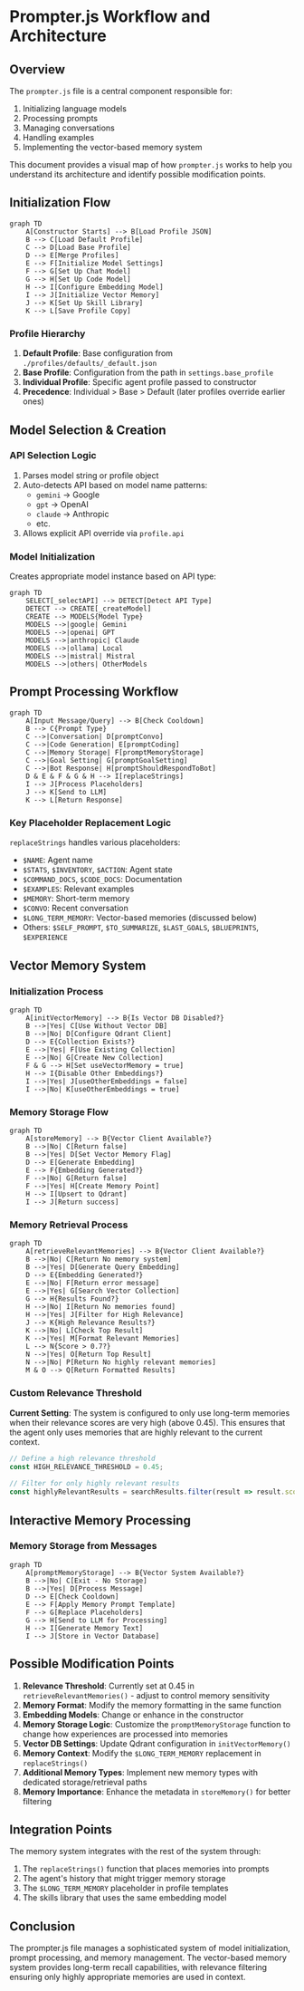 # Prompter.js Workflow and Architecture

## Overview

The `prompter.js` file is a central component responsible for:
1. Initializing language models
2. Processing prompts
3. Managing conversations
4. Handling examples
5. Implementing the vector-based memory system

This document provides a visual map of how `prompter.js` works to help you understand its architecture and identify possible modification points.

## Initialization Flow

```mermaid
graph TD
    A[Constructor Starts] --> B[Load Profile JSON]
    B --> C[Load Default Profile]
    C --> D[Load Base Profile]
    D --> E[Merge Profiles]
    E --> F[Initialize Model Settings]
    F --> G[Set Up Chat Model]
    G --> H[Set Up Code Model]
    H --> I[Configure Embedding Model]
    I --> J[Initialize Vector Memory]
    J --> K[Set Up Skill Library]
    K --> L[Save Profile Copy]
```

### Profile Hierarchy
1. **Default Profile**: Base configuration from `./profiles/defaults/_default.json`
2. **Base Profile**: Configuration from the path in `settings.base_profile`
3. **Individual Profile**: Specific agent profile passed to constructor
4. **Precedence**: Individual > Base > Default (later profiles override earlier ones)

## Model Selection & Creation

### API Selection Logic
1. Parses model string or profile object
2. Auto-detects API based on model name patterns:
   - `gemini` → Google
   - `gpt` → OpenAI
   - `claude` → Anthropic
   - etc.
3. Allows explicit API override via `profile.api`

### Model Initialization
Creates appropriate model instance based on API type:
```mermaid
graph TD
    SELECT[_selectAPI] --> DETECT[Detect API Type]
    DETECT --> CREATE[_createModel]
    CREATE --> MODELS{Model Type}
    MODELS -->|google| Gemini
    MODELS -->|openai| GPT
    MODELS -->|anthropic| Claude
    MODELS -->|ollama| Local
    MODELS -->|mistral| Mistral
    MODELS -->|others| OtherModels
```

## Prompt Processing Workflow

```mermaid
graph TD
    A[Input Message/Query] --> B[Check Cooldown]
    B --> C{Prompt Type}
    C -->|Conversation| D[promptConvo]
    C -->|Code Generation| E[promptCoding]
    C -->|Memory Storage| F[promptMemoryStorage]
    C -->|Goal Setting| G[promptGoalSetting]
    C -->|Bot Response| H[promptShouldRespondToBot]
    D & E & F & G & H --> I[replaceStrings]
    I --> J[Process Placeholders]
    J --> K[Send to LLM]
    K --> L[Return Response]
```

### Key Placeholder Replacement Logic
`replaceStrings` handles various placeholders:
- `$NAME`: Agent name
- `$STATS`, `$INVENTORY`, `$ACTION`: Agent state
- `$COMMAND_DOCS`, `$CODE_DOCS`: Documentation
- `$EXAMPLES`: Relevant examples
- `$MEMORY`: Short-term memory
- `$CONVO`: Recent conversation
- `$LONG_TERM_MEMORY`: Vector-based memories (discussed below)
- Others: `$SELF_PROMPT`, `$TO_SUMMARIZE`, `$LAST_GOALS`, `$BLUEPRINTS`, `$EXPERIENCE`

## Vector Memory System

### Initialization Process
```mermaid
graph TD
    A[initVectorMemory] --> B{Is Vector DB Disabled?}
    B -->|Yes| C[Use Without Vector DB]
    B -->|No| D[Configure Qdrant Client]
    D --> E{Collection Exists?}
    E -->|Yes| F[Use Existing Collection]
    E -->|No| G[Create New Collection]
    F & G --> H[Set useVectorMemory = true]
    H --> I{Disable Other Embeddings?}
    I -->|Yes| J[useOtherEmbeddings = false]
    I -->|No| K[useOtherEmbeddings = true] 
```

### Memory Storage Flow
```mermaid
graph TD
    A[storeMemory] --> B{Vector Client Available?}
    B -->|No| C[Return false]
    B -->|Yes| D[Set Vector Memory Flag]
    D --> E[Generate Embedding]
    E --> F{Embedding Generated?}
    F -->|No| G[Return false]
    F -->|Yes| H[Create Memory Point]
    H --> I[Upsert to Qdrant]
    I --> J[Return success]
```

### Memory Retrieval Process
```mermaid
graph TD
    A[retrieveRelevantMemories] --> B{Vector Client Available?}
    B -->|No| C[Return No memory system]
    B -->|Yes| D[Generate Query Embedding]
    D --> E{Embedding Generated?}
    E -->|No| F[Return error message]
    E -->|Yes| G[Search Vector Collection]
    G --> H{Results Found?}
    H -->|No| I[Return No memories found]
    H -->|Yes| J[Filter for High Relevance]
    J --> K{High Relevance Results?}
    K -->|No| L[Check Top Result]
    K -->|Yes| M[Format Relevant Memories]
    L --> N{Score > 0.7?}
    N -->|Yes| O[Return Top Result]
    N -->|No| P[Return No highly relevant memories]
    M & O --> Q[Return Formatted Results]
```

### Custom Relevance Threshold
**Current Setting**: The system is configured to only use long-term memories when their relevance scores are very high (above 0.45). This ensures that the agent only uses memories that are highly relevant to the current context.

```javascript
// Define a high relevance threshold
const HIGH_RELEVANCE_THRESHOLD = 0.45;
            
// Filter for only highly relevant results
const highlyRelevantResults = searchResults.filter(result => result.score >= HIGH_RELEVANCE_THRESHOLD);
```

## Interactive Memory Processing

### Memory Storage from Messages
```mermaid
graph TD
    A[promptMemoryStorage] --> B{Vector System Available?}
    B -->|No| C[Exit - No Storage]
    B -->|Yes| D[Process Message]
    D --> E[Check Cooldown]
    E --> F[Apply Memory Prompt Template]
    F --> G[Replace Placeholders]
    G --> H[Send to LLM for Processing]
    H --> I[Generate Memory Text]
    I --> J[Store in Vector Database]
```

## Possible Modification Points

1. **Relevance Threshold**: Currently set at 0.45 in `retrieveRelevantMemories()` - adjust to control memory sensitivity
2. **Memory Format**: Modify the memory formatting in the same function
3. **Embedding Models**: Change or enhance in the constructor
4. **Memory Storage Logic**: Customize the `promptMemoryStorage` function to change how experiences are processed into memories
5. **Vector DB Settings**: Update Qdrant configuration in `initVectorMemory()`
6. **Memory Context**: Modify the `$LONG_TERM_MEMORY` replacement in `replaceStrings()`
7. **Additional Memory Types**: Implement new memory types with dedicated storage/retrieval paths
8. **Memory Importance**: Enhance the metadata in `storeMemory()` for better filtering

## Integration Points

The memory system integrates with the rest of the system through:
1. The `replaceStrings()` function that places memories into prompts
2. The agent's history that might trigger memory storage
3. The `$LONG_TERM_MEMORY` placeholder in profile templates
4. The skills library that uses the same embedding model

## Conclusion

The prompter.js file manages a sophisticated system of model initialization, prompt processing, and memory management. The vector-based memory system provides long-term recall capabilities, with relevance filtering ensuring only highly appropriate memories are used in context.
